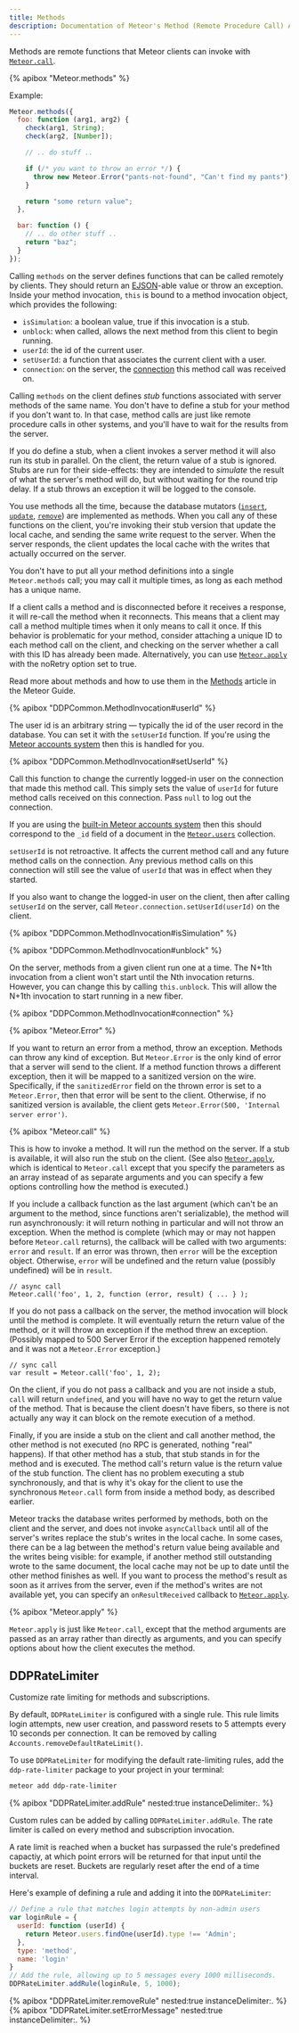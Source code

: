 ```yaml
---
title: Methods
description: Documentation of Meteor's Method (Remote Procedure Call) API.
---
```


Methods are remote functions that Meteor clients can invoke with [`Meteor.call`](#Meteor-call).

{% apibox "Meteor.methods" %}

Example:

```js
Meteor.methods({
  foo: function (arg1, arg2) {
    check(arg1, String);
    check(arg2, [Number]);

    // .. do stuff ..

    if (/* you want to throw an error */) {
      throw new Meteor.Error("pants-not-found", "Can't find my pants");
    }

    return "some return value";
  },

  bar: function () {
    // .. do other stuff ..
    return "baz";
  }
});
```

Calling `methods` on the server defines functions that can be called remotely by
clients.  They should return an [EJSON](#ejson)-able value or throw an
exception.  Inside your method invocation, `this` is bound to a method
invocation object, which provides the following:

* `isSimulation`: a boolean value, true if this invocation is a stub.
* `unblock`: when called, allows the next method from this client to
begin running.
* `userId`: the id of the current user.
* `setUserId`: a function that associates the current client with a user.
* `connection`: on the server, the [connection](#meteor_onconnection) this method call was received on.

Calling `methods` on the client defines *stub* functions associated with
server methods of the same name.  You don't have to define a stub for
your method if you don't want to.  In that case, method calls are just
like remote procedure calls in other systems, and you'll have to wait
for the results from the server.

If you do define a stub, when a client invokes a server method it will
also run its stub in parallel.  On the client, the return value of a
stub is ignored.  Stubs are run for their side-effects: they are
intended to *simulate* the result of what the server's method will do,
but without waiting for the round trip delay.  If a stub throws an
exception it will be logged to the console.

You use methods all the time, because the database mutators
([`insert`](#insert), [`update`](#update), [`remove`](#remove)) are implemented
as methods. When you call any of these functions on the client, you're invoking
their stub version that update the local cache, and sending the same write
request to the server. When the server responds, the client updates the local
cache with the writes that actually occurred on the server.

You don't have to put all your method definitions into a single `Meteor.methods`
call; you may call it multiple times, as long as each method has a unique name.

If a client calls a method and is disconnected before it receives a response,
it will re-call the method when it reconnects. This means that a client may
call a method multiple times when it only means to call it once. If this
behavior is problematic for your method, consider attaching a unique ID
to each method call on the client, and checking on the server whether a call
with this ID has already been made.  Alternatively, you can use
[`Meteor.apply`](#meteor_apply) with the noRetry option set to true.

Read more about methods and how to use them in the [Methods](http://guide.meteor.com/methods.html) article in the Meteor Guide.

{% apibox "DDPCommon.MethodInvocation#userId" %}

The user id is an arbitrary string &mdash; typically the id of the user record
in the database. You can set it with the `setUserId` function. If you're using
the [Meteor accounts system](#accounts_api) then this is handled for you.

{% apibox "DDPCommon.MethodInvocation#setUserId" %}

Call this function to change the currently logged-in user on the
connection that made this method call. This simply sets the value of
`userId` for future method calls received on this connection. Pass
`null` to log out the connection.

If you are using the [built-in Meteor accounts system](#accounts_api) then this
should correspond to the `_id` field of a document in the
[`Meteor.users`](#meteor_users) collection.

`setUserId` is not retroactive. It affects the current method call and
any future method calls on the connection. Any previous method calls on
this connection will still see the value of `userId` that was in effect
when they started.

If you also want to change the logged-in user on the client, then after calling
`setUserId` on the server, call `Meteor.connection.setUserId(userId)` on the
client.

{% apibox "DDPCommon.MethodInvocation#isSimulation" %}

{% apibox "DDPCommon.MethodInvocation#unblock" %}

On the server, methods from a given client run one at a time. The N+1th
invocation from a client won't start until the Nth invocation
returns. However, you can change this by calling `this.unblock`. This
will allow the N+1th invocation to start running in a new fiber.

{% apibox "DDPCommon.MethodInvocation#connection" %}

{% apibox "Meteor.Error" %}

If you want to return an error from a method, throw an exception.  Methods can
throw any kind of exception.  But `Meteor.Error` is the only kind of error that
a server will send to the client. If a method function throws a different
exception, then it will be mapped to a sanitized version on the
wire. Specifically, if the `sanitizedError` field on the thrown error is set to
a `Meteor.Error`, then that error will be sent to the client. Otherwise, if no
sanitized version is available, the client gets
`Meteor.Error(500, 'Internal server error')`.

{% apibox "Meteor.call" %}

This is how to invoke a method.  It will run the method on the server.  If a
stub is available, it will also run the stub on the client.  (See also
[`Meteor.apply`](#meteor_apply), which is identical to `Meteor.call` except that
you specify the parameters as an array instead of as separate arguments and you
can specify a few options controlling how the method is executed.)

If you include a callback function as the last argument (which can't be
an argument to the method, since functions aren't serializable), the
method will run asynchronously: it will return nothing in particular and
will not throw an exception.  When the method is complete (which may or
may not happen before `Meteor.call` returns), the callback will be
called with two arguments: `error` and `result`. If an error was thrown,
then `error` will be the exception object.  Otherwise, `error` will be
undefined and the return value (possibly undefined) will be in `result`.

    // async call
    Meteor.call('foo', 1, 2, function (error, result) { ... } );

If you do not pass a callback on the server, the method invocation will
block until the method is complete.  It will eventually return the
return value of the method, or it will throw an exception if the method
threw an exception. (Possibly mapped to 500 Server Error if the
exception happened remotely and it was not a `Meteor.Error` exception.)

    // sync call
    var result = Meteor.call('foo', 1, 2);

On the client, if you do not pass a callback and you are not inside a
stub, `call` will return `undefined`, and you will have no way to get
the return value of the method. That is because the client doesn't have
fibers, so there is not actually any way it can block on the remote
execution of a method.

Finally, if you are inside a stub on the client and call another
method, the other method is not executed (no RPC is generated, nothing
"real" happens).  If that other method has a stub, that stub stands in
for the method and is executed. The method call's return value is the
return value of the stub function.  The client has no problem executing
a stub synchronously, and that is why it's okay for the client to use
the synchronous `Meteor.call` form from inside a method body, as
described earlier.

Meteor tracks the database writes performed by methods, both on the client and
the server, and does not invoke `asyncCallback` until all of the server's writes
replace the stub's writes in the local cache. In some cases, there can be a lag
between the method's return value being available and the writes being visible:
for example, if another method still outstanding wrote to the same document, the
local cache may not be up to date until the other method finishes as well. If
you want to process the method's result as soon as it arrives from the server,
even if the method's writes are not available yet, you can specify an
`onResultReceived` callback to [`Meteor.apply`](#meteor_apply).

{% apibox "Meteor.apply" %}

`Meteor.apply` is just like `Meteor.call`, except that the method arguments are
passed as an array rather than directly as arguments, and you can specify
options about how the client executes the method.

<h2 id="ddpratelimiter"><span>DDPRateLimiter</span></h2>

Customize rate limiting for methods and subscriptions.

By default, `DDPRateLimiter` is configured with a single rule. This rule
limits login attempts, new user creation, and password resets to 5 attempts
every 10 seconds per connection. It can be removed by calling
`Accounts.removeDefaultRateLimit()`.

To use `DDPRateLimiter` for modifying the default rate-limiting rules,
add the `ddp-rate-limiter` package to your project in your terminal:

```bash
meteor add ddp-rate-limiter
```

{% apibox "DDPRateLimiter.addRule" nested:true instanceDelimiter:. %}

Custom rules can be added by calling `DDPRateLimiter.addRule`. The rate
limiter is called on every method and subscription invocation.

A rate limit is reached when a bucket has surpassed the rule's predefined
capactiy, at which point errors will be returned for that input until the
buckets are reset. Buckets are regularly reset after the end of a time
interval.


Here's example of defining a rule and adding it into the `DDPRateLimiter`:
```javascript
// Define a rule that matches login attempts by non-admin users
var loginRule = {
  userId: function (userId) {
    return Meteor.users.findOne(userId).type !== 'Admin';
  },
  type: 'method',
  name: 'login'
}
// Add the rule, allowing up to 5 messages every 1000 milliseconds.
DDPRateLimiter.addRule(loginRule, 5, 1000);
```
{% apibox "DDPRateLimiter.removeRule" nested:true instanceDelimiter:. %}
{% apibox "DDPRateLimiter.setErrorMessage" nested:true instanceDelimiter:. %}
